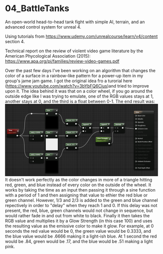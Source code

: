 # 04_BattleTanks
An open-world head-to-head tank fight with simple AI, terrain, and an advanced control system for unreal 4.

Using tutorials from https://www.udemy.com/unrealcourse/learn/v4/content section 4.


Technical report on the review of violent video game literature by the American Phycological Association (2015):
https://www.apa.org/pi/families/review-video-games.pdf


Over the past few days I've been working on an algorithm that changes the color of a surface in a rainbow-like pattern for a power-up item in my group's jame jam game. I got the original idea fro a turorial here (https://www.youtube.com/watch?v=3bYbFQ6Cius)and tried to improve upon it. The idea behind it was that on a color wheel, if you go around the outside edge like I was trying to emulate, one of the RGB values stays at 1, another stays at 0, and the third is a float between 0-1. The end result was:
![alt text](https://raw.githubusercontent.com/setg2002/04_BattleTanks/master/GameDevMath.PNG)
It doesn't work perfectly as the color changes in more of a triangle hitting red, green, and blue instead of every color on the outside of the wheel. It works by taking the time as an input then passing it through a sine function with a period of 1 and then assigning that value to ethier the red blue or green channel. However, 1/3 and 2/3 is added to the green and blue channel repectively in order to "delay" when they reach 1 and 0. If this delay was not present, the red, blue, green channels would not change in sequence, but would rather fade in and out from white to black. Finally it then takes the RGB value and multiplies it by a Glow Strength (in this case 100) and uses the resulting value as the emissive color to make it glow. For example, at 0 seconds the red value would be 0, the green value would be 0.3333, and the blue value would be .6666 making it a light-ish blue. At 1 second the red would be .84, green would be .17, and the blue would be .51 making a light pink.
